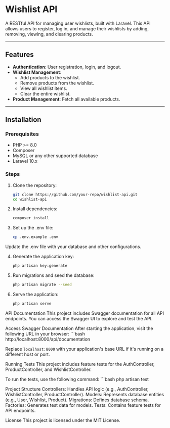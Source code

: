 # Wishlist API

A RESTful API for managing user wishlists, built with Laravel. This API allows users to register, log in, and manage their wishlists by adding, removing, viewing, and clearing products.

---

## Features

- **Authentication**: User registration, login, and logout.
- **Wishlist Management**:
  - Add products to the wishlist.
  - Remove products from the wishlist.
  - View all wishlist items.
  - Clear the entire wishlist.
- **Product Management**: Fetch all available products.

---

## Installation

### Prerequisites

- PHP >= 8.0
- Composer
- MySQL or any other supported database
- Laravel 10.x

### Steps

1. Clone the repository:
   ```bash
   git clone https://github.com/your-repo/wishlist-api.git
   cd wishlist-api

2. Install dependencies:
    ```bash
    composer install

3. Set up the .env file:
    ```bash
    cp .env.example .env

Update the .env file with your database and other configurations.

4. Generate the application key:
    ```bash
    php artisan key:generate

5. Run migrations and seed the database:
    ```bash
    php artisan migrate --seed

4. Serve the application:
    ```bash
    php artisan serve

API Documentation
This project includes Swagger documentation for all API endpoints. You can access the Swagger UI to explore and test the API.

Access Swagger Documentation
After starting the application, visit the following URL in your browser:
    ```bash
    http://localhost:8000/api/documentation

Replace `localhost:8000` with your application's base URL if it's running on a different host or port.


Running Tests
This project includes feature tests for the AuthController, ProductController, and WishlistController.

To run the tests, use the following command:
    ```bash
    php artisan test


Project Structure
Controllers: Handles API logic (e.g., AuthController, WishlistController, ProductController).
Models: Represents database entities (e.g., User, Wishlist, Product).
Migrations: Defines database schema.
Factories: Generates test data for models.
Tests: Contains feature tests for API endpoints.

License
This project is licensed under the MIT License.

